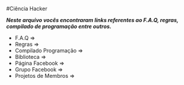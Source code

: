 #Ciência Hacker

***Neste arquivo vocês encontraram links referentes ao F.A.Q, regras, compilado de programação entre outros.***

* F.A.Q                 => 
* Regras                =>
* Compilado Programação =>
* Biblioteca            =>
* Página Facebook       =>
* Grupo Facebook        =>
* Projetos de Membros   =>

